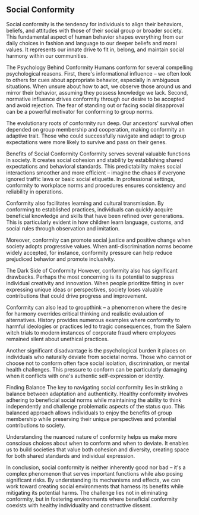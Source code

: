 ## Social Conformity

Social conformity is the tendency for individuals to align their behaviors, beliefs, and attitudes with those of their social group or broader society. This fundamental aspect of human behavior shapes everything from our daily choices in fashion and language to our deeper beliefs and moral values. It represents our innate drive to fit in, belong, and maintain social harmony within our communities.

The Psychology Behind Conformity
Humans conform for several compelling psychological reasons. First, there's informational influence – we often look to others for cues about appropriate behavior, especially in ambiguous situations. When unsure about how to act, we observe those around us and mirror their behavior, assuming they possess knowledge we lack. Second, normative influence drives conformity through our desire to be accepted and avoid rejection. The fear of standing out or facing social disapproval can be a powerful motivator for conforming to group norms.

The evolutionary roots of conformity run deep. Our ancestors' survival often depended on group membership and cooperation, making conformity an adaptive trait. Those who could successfully navigate and adapt to group expectations were more likely to survive and pass on their genes.

Benefits of Social Conformity
Conformity serves several valuable functions in society. It creates social cohesion and stability by establishing shared expectations and behavioral standards. This predictability makes social interactions smoother and more efficient – imagine the chaos if everyone ignored traffic laws or basic social etiquette. In professional settings, conformity to workplace norms and procedures ensures consistency and reliability in operations.

Conformity also facilitates learning and cultural transmission. By conforming to established practices, individuals can quickly acquire beneficial knowledge and skills that have been refined over generations. This is particularly evident in how children learn language, customs, and social rules through observation and imitation.

Moreover, conformity can promote social justice and positive change when society adopts progressive values. When anti-discrimination norms become widely accepted, for instance, conformity pressure can help reduce prejudiced behavior and promote inclusivity.

The Dark Side of Conformity
However, conformity also has significant drawbacks. Perhaps the most concerning is its potential to suppress individual creativity and innovation. When people prioritize fitting in over expressing unique ideas or perspectives, society loses valuable contributions that could drive progress and improvement.

Conformity can also lead to groupthink – a phenomenon where the desire for harmony overrides critical thinking and realistic evaluation of alternatives. History provides numerous examples where conformity to harmful ideologies or practices led to tragic consequences, from the Salem witch trials to modern instances of corporate fraud where employees remained silent about unethical practices.

Another significant disadvantage is the psychological burden it places on individuals who naturally deviate from societal norms. Those who cannot or choose not to conform often face social isolation, discrimination, or mental health challenges. This pressure to conform can be particularly damaging when it conflicts with one's authentic self-expression or identity.

Finding Balance
The key to navigating social conformity lies in striking a balance between adaptation and authenticity. Healthy conformity involves adhering to beneficial social norms while maintaining the ability to think independently and challenge problematic aspects of the status quo. This balanced approach allows individuals to enjoy the benefits of group membership while preserving their unique perspectives and potential contributions to society.

Understanding the nuanced nature of conformity helps us make more conscious choices about when to conform and when to deviate. It enables us to build societies that value both cohesion and diversity, creating space for both shared standards and individual expression.

In conclusion, social conformity is neither inherently good nor bad – it's a complex phenomenon that serves important functions while also posing significant risks. By understanding its mechanisms and effects, we can work toward creating social environments that harness its benefits while mitigating its potential harms. The challenge lies not in eliminating conformity, but in fostering environments where beneficial conformity coexists with healthy individuality and constructive dissent.

